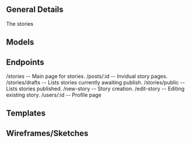 ## General Details

The stories

## Models


## Endpoints

/stories  -- Main page for stories.
/posts/:id  -- Invidual story pages.
/stories/drafts  -- Lists stories currently awaiting publish.
/stories/public  -- Lists stories published.
/new-story  -- Story creation.
/edit-story  -- Editing existing story.
/users/:id  -- Profile page


## Templates


## Wireframes/Sketches
